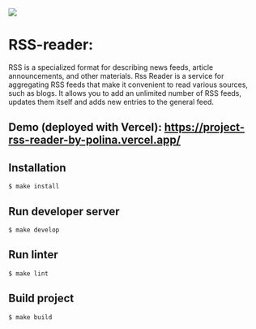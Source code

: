 <a href="https://codeclimate.com/github/PolinaKutsenko/project-RSS-reader/maintainability"><img src="https://api.codeclimate.com/v1/badges/bd4e769e4cc282da78ee/maintainability" /></a>

# RSS-reader:
RSS is a specialized format for describing news feeds, article announcements, and other materials. Rss Reader is a service for aggregating RSS feeds that make it convenient to read various sources, such as blogs. It allows you to add an unlimited number of RSS feeds, updates them itself and adds new entries to the general feed.<br>

## Demo (deployed with Vercel): https://project-rss-reader-by-polina.vercel.app/

## Installation

```
$ make install
```

## Run developer server

```
$ make develop
```

## Run linter

```
$ make lint
```

## Build project

```
$ make build
```
